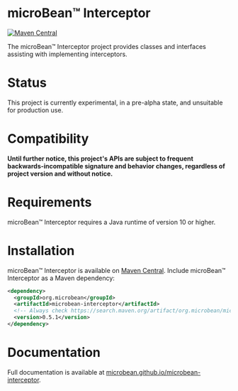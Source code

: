 # microBean™ Interceptor

[![Maven Central](https://img.shields.io/maven-central/v/org.microbean/microbean-interceptor.svg?label=Maven%20Central)](https://search.maven.org/artifact/org.microbean/microbean-interceptor)

The microBean™ Interceptor project provides classes and interfaces assisting with implementing interceptors.

# Status

This project is currently experimental, in a pre-alpha state, and unsuitable for production use.

# Compatibility

**Until further notice, this project's APIs are subject to frequent backwards-incompatible signature and behavior
changes, regardless of project version and without notice.**

# Requirements

microBean™ Interceptor requires a Java runtime of version 10 or higher.

# Installation

microBean™ Interceptor is available on [Maven
Central](https://search.maven.org/artifact/org.microbean/microbean-interceptor). Include microBean™ Interceptor as a
Maven dependency:

```xml
<dependency>
  <groupId>org.microbean</groupId>
  <artifactId>microbean-interceptor</artifactId>
  <!-- Always check https://search.maven.org/artifact/org.microbean/microbean-interceptor for up-to-date available versions. -->
  <version>0.5.1</version>
</dependency>
```

# Documentation

Full documentation is available at
[microbean.github.io/microbean-interceptor](https://microbean.github.io/microbean-interceptor/).
